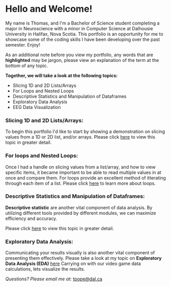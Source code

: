 # Hello and Welcome!
My name is Thomas, and I'm a Bachelor of Science student completing a major in Neuroscience with a minor in Computer Science at Dalhousie University in Halifax, Nova Scotia. This portfolio is an opportunity for me to showcase some of the coding skills I have been developing over the past semester. Enjoy! 

As an additional note before you view my portfolio, any words that are **highlighted** may be jargon, please view an explanation of the term at the bottom of any topic. 

**Together, we will take a look at the following topics:**
- Slicing 1D and 2D Lists/Arrays
- For Loops and Nested Loops
- Descriptive Statistics and Manipulation of Dataframes
- Exploratory Data Analysis
- EEG Data Visualization 

### Slicing 1D and 2D Lists/Arrays:
To begin this portfolio I'd like to start by showing a demonstration on slicing values from a 1D or 2D list, and/or arrays. Please click [here](Slicingvalues.md) to view this topic in greater detail. 

### For loops and Nested Loops:
Once I had a handle on slicing values from a list/array, and how to view specific items, it became important to be able to read multiple values in at once and compare them. For loops provide an excellent method of itterating through each item of a list. Please click [here](loops.md) to learn more about loops.  

### Descriptive Statistics and Manipulation of Dataframes:
**Descriptive statistic** are another vital component of data analysis. By utilizing different tools provided by different modules, we can maximize efficiency and accuracy. 

Please click [here](descriptivestats.md) to view this topic in greater detail.

### Exploratory Data Analysis:
Communicating your results visually is also another vital component of presenting them effectively. Please take a look at my topic on **Exploratory Data Analysis (EDA)** [here](dataviz.md) Carrying on with our video game data calculations, lets visualize the results.

_Questions? Please email me at_: [tpope@dal.ca](mailto:th781530@dal.ca)
